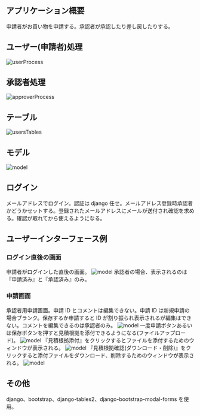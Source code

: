 ## アプリケーション概要

申請者がお買い物を申請する。承認者が承認したり差し戻したりする。

## ユーザー(申請者)処理

![userProcess](docs/userProcess.drawio.svg)

## 承認者処理

![approverProcess](docs/approverProcess.drawio.svg)

## テーブル

![usersTables](docs/usersTables.drawio.svg)

## モデル

![model](docs/model.drawio.svg)

## ログイン

メールアドレスでログイン。認証は django 任せ。メールアドレス登録時承認者かどうかセットする。登録されたメールアドレスにメールが送付され確認を求める。確認が取れてから使えるようになる。

## ユーザーインターフェース例

### ログイン直後の画面

申請者がログインした直後の画面。
![model](docs/dashboard.png)
承認者の場合、表示されるのは『申請済み』と『承認済み』のみ。

### 申請画面

承認者用申請画面。申請 ID とコメントは編集できない。申請 ID は新規申請の場合ブランク。保存するか申請すると ID が割り振られ表示されるが編集はできない。コメントを編集できるのは承認者のみ。
![model](docs/applicatonForm.png)
一度申請ボタンあるいは保存ボタンを押すと見積根拠を添付できるようになる(ファイルアップロード)。
![model](docs/applicatonForm2.png)
『見積根拠添付』をクリックするとファイルを添付するためのウィンドウが表示される。
![model](docs/fileupload.png)
『見積根拠確認(ダウンロード・削除)』をクリックすると添付ファイルをダウンロード、削除するためのウィンドウが表示される。
![model](docs/fileupload2.png)

## その他

django、bootstrap、django-tables2、django-bootstrap-modal-forms を使用。
